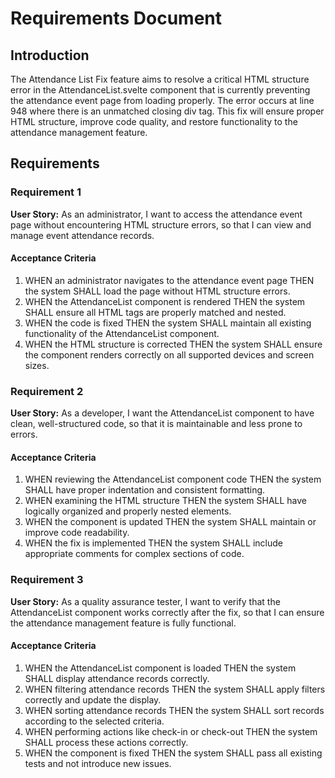 # Requirements Document

## Introduction

The Attendance List Fix feature aims to resolve a critical HTML structure error in the AttendanceList.svelte component that is currently preventing the attendance event page from loading properly. The error occurs at line 948 where there is an unmatched closing div tag. This fix will ensure proper HTML structure, improve code quality, and restore functionality to the attendance management feature.

## Requirements

### Requirement 1

**User Story:** As an administrator, I want to access the attendance event page without encountering HTML structure errors, so that I can view and manage event attendance records.

#### Acceptance Criteria

1. WHEN an administrator navigates to the attendance event page THEN the system SHALL load the page without HTML structure errors.
2. WHEN the AttendanceList component is rendered THEN the system SHALL ensure all HTML tags are properly matched and nested.
3. WHEN the code is fixed THEN the system SHALL maintain all existing functionality of the AttendanceList component.
4. WHEN the HTML structure is corrected THEN the system SHALL ensure the component renders correctly on all supported devices and screen sizes.

### Requirement 2

**User Story:** As a developer, I want the AttendanceList component to have clean, well-structured code, so that it is maintainable and less prone to errors.

#### Acceptance Criteria

1. WHEN reviewing the AttendanceList component code THEN the system SHALL have proper indentation and consistent formatting.
2. WHEN examining the HTML structure THEN the system SHALL have logically organized and properly nested elements.
3. WHEN the component is updated THEN the system SHALL maintain or improve code readability.
4. WHEN the fix is implemented THEN the system SHALL include appropriate comments for complex sections of code.

### Requirement 3

**User Story:** As a quality assurance tester, I want to verify that the AttendanceList component works correctly after the fix, so that I can ensure the attendance management feature is fully functional.

#### Acceptance Criteria

1. WHEN the AttendanceList component is loaded THEN the system SHALL display attendance records correctly.
2. WHEN filtering attendance records THEN the system SHALL apply filters correctly and update the display.
3. WHEN sorting attendance records THEN the system SHALL sort records according to the selected criteria.
4. WHEN performing actions like check-in or check-out THEN the system SHALL process these actions correctly.
5. WHEN the component is fixed THEN the system SHALL pass all existing tests and not introduce new issues.
